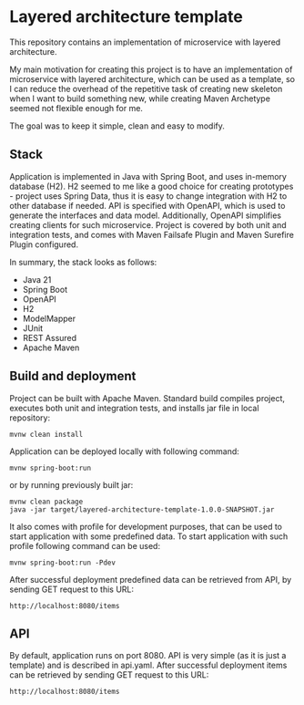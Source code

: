 # Layered architecture template

This repository contains an implementation of microservice with layered architecture.

My main motivation for creating this project is to have an implementation of microservice
with layered architecture, which can be used as a template, so I can reduce the overhead of the
repetitive task of creating new skeleton when I want to build something new,
while creating Maven Archetype seemed not flexible enough for me.

The goal was to keep it simple, clean and easy to modify.

## Stack

Application is implemented in Java with Spring Boot, and uses in-memory database (H2).
H2 seemed to me like a good choice for creating prototypes - project uses Spring Data,
thus it is easy to change integration with H2 to other database if needed.
API is specified with OpenAPI, which is used to generate the interfaces and data model.
Additionally, OpenAPI simplifies creating clients for such microservice.
Project is covered by both unit and integration tests, and comes with Maven Failsafe Plugin
and Maven Surefire Plugin configured.

In summary, the stack looks as follows:
* Java 21
* Spring Boot
* OpenAPI
* H2
* ModelMapper
* JUnit
* REST Assured
* Apache Maven

## Build and deployment

Project can be built with Apache Maven. Standard build compiles project, executes both unit and integration tests,
and installs jar file in local repository:
```
mvnw clean install
```

Application can be deployed locally with following command:
```
mvnw spring-boot:run
```

or by running previously built jar:
```
mvnw clean package
java -jar target/layered-architecture-template-1.0.0-SNAPSHOT.jar
```

It also comes with profile for development purposes, that can be used to start application with some predefined data.
To start application with such profile following command can be used:
```
mvnw spring-boot:run -Pdev
```

After successful deployment predefined data can be retrieved from API, by sending GET request to this URL:
```
http://localhost:8080/items
```

## API

By default, application runs on port 8080. API is very simple (as it is just a template)
and is described in api.yaml. After successful deployment items can be retrieved by sending GET
request to this URL:
```
http://localhost:8080/items
```